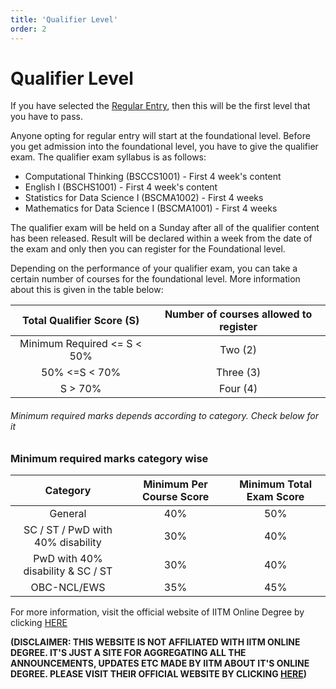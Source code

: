 ```yaml
---
title: 'Qualifier Level'
order: 2
---
```


# Qualifier Level

If you have selected the [Regular Entry](../gettingstarted/admission#regularentry), then this will be the first level that you have to pass.

Anyone opting for regular entry will start at the foundational level. Before you get admission into the foundational level, you have to give the qualifier exam. The qualifier exam syllabus is as follows:

- Computational Thinking (BSCCS1001) - First 4 week's content
- English I (BSCHS1001) - First 4 week's content
- Statistics for Data Science I (BSCMA1002) - First 4 weeks
- Mathematics for Data Science I (BSCMA1001) - First 4 weeks

The qualifier exam will be held on a Sunday after all of the qualifier content has been released. Result will be declared within a week from the date of the exam and only then you can register for the Foundational level.

Depending on the performance of your qualifier exam, you can take a certain number of courses for the foundational level. More information about this is given in the table below:

|   Total Qualifier Score (S)   | Number of courses allowed to register |
|  :-------------------------:  |      :-------------------------:      |
|  Minimum Required <= S < 50%  |               Two (2)                 |
|         50% <=S < 70%         |              Three (3)                |
|            S > 70%            |              Four (4)                 |

###### Minimum required marks depends according to category. Check below for it

### Minimum required marks category wise

|               Category              |        Minimum Per Course Score       |      Minimum Total Exam Score      |
|     :-------------------------:     |     :-------------------------:       |    :-------------------------:     |
|               General               |                 40%                   |                50%                 |
|  SC / ST / PwD with 40% disability  |                 30%                   |                40%                 |
|  PwD with 40% disability & SC / ST  |                 30%                   |                40%                 |
|             OBC-NCL/EWS             |                 35%                   |                45%                 |

For more information, visit the official website of IITM Online Degree by clicking [HERE](https://onlinedegree.iitm.ac.in/admissions.html#AD6)

**(DISCLAIMER: THIS WEBSITE IS NOT AFFILIATED WITH IITM ONLINE DEGREE. IT'S JUST A SITE FOR AGGREGATING ALL THE ANNOUNCEMENTS,
UPDATES ETC MADE BY IITM ABOUT IT'S ONLINE DEGREE. PLEASE VISIT THEIR OFFICIAL WEBSITE BY CLICKING [HERE](https://onlinedegree.iitm.ac.in/admissions.html#AD6))**
